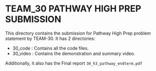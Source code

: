 # TEAM_30 PATHWAY HIGH PREP SUBMISSION

This directory contains the submission for Pathway High Prep problem statement by TEAM-30.
It has 2 directories:
- 30_code : Contains all the code files.
- 30_video : Contains the demonstration and summary video.

Additionally, it also has the Final report `30_h3_pathway_endterm.pdf`